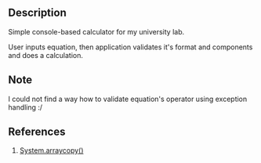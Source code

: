 ## Description
Simple console-based calculator for my university lab.

User inputs equation, then application validates it's format and components and does a calculation.

## Note
I could not find a way how to validate equation's operator using exception handling :/

## References
1. [System.arraycopy()](https://pages.github.com/](https://www.geeksforgeeks.org/system-arraycopy-in-java/))

